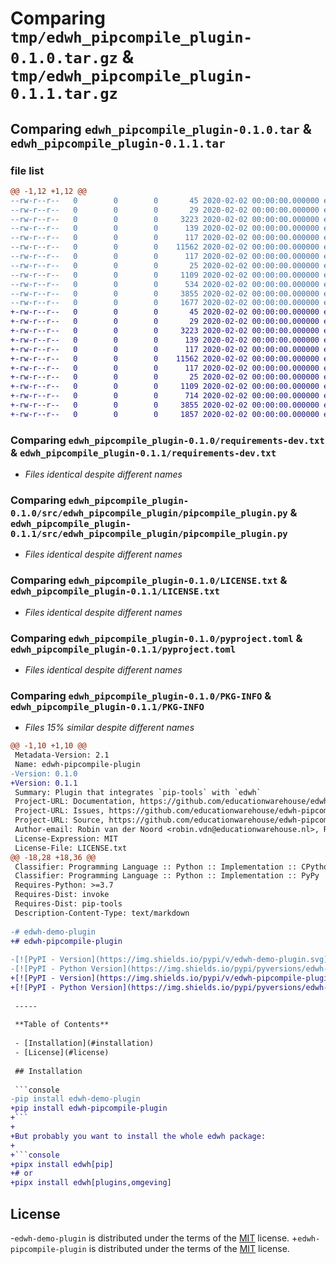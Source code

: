 # Comparing `tmp/edwh_pipcompile_plugin-0.1.0.tar.gz` & `tmp/edwh_pipcompile_plugin-0.1.1.tar.gz`

## Comparing `edwh_pipcompile_plugin-0.1.0.tar` & `edwh_pipcompile_plugin-0.1.1.tar`

### file list

```diff
@@ -1,12 +1,12 @@
--rw-r--r--   0        0        0       45 2020-02-02 00:00:00.000000 edwh_pipcompile_plugin-0.1.0/CHANGELOG.md
--rw-r--r--   0        0        0       29 2020-02-02 00:00:00.000000 edwh_pipcompile_plugin-0.1.0/requirements-dev.in
--rw-r--r--   0        0        0     3223 2020-02-02 00:00:00.000000 edwh_pipcompile_plugin-0.1.0/requirements-dev.txt
--rw-r--r--   0        0        0      139 2020-02-02 00:00:00.000000 edwh_pipcompile_plugin-0.1.0/src/edwh_pipcompile_plugin/__about__.py
--rw-r--r--   0        0        0      117 2020-02-02 00:00:00.000000 edwh_pipcompile_plugin-0.1.0/src/edwh_pipcompile_plugin/__init__.py
--rw-r--r--   0        0        0    11562 2020-02-02 00:00:00.000000 edwh_pipcompile_plugin-0.1.0/src/edwh_pipcompile_plugin/pipcompile_plugin.py
--rw-r--r--   0        0        0      117 2020-02-02 00:00:00.000000 edwh_pipcompile_plugin-0.1.0/tests/__init__.py
--rw-r--r--   0        0        0       25 2020-02-02 00:00:00.000000 edwh_pipcompile_plugin-0.1.0/.gitignore
--rw-r--r--   0        0        0     1109 2020-02-02 00:00:00.000000 edwh_pipcompile_plugin-0.1.0/LICENSE.txt
--rw-r--r--   0        0        0      534 2020-02-02 00:00:00.000000 edwh_pipcompile_plugin-0.1.0/README.md
--rw-r--r--   0        0        0     3855 2020-02-02 00:00:00.000000 edwh_pipcompile_plugin-0.1.0/pyproject.toml
--rw-r--r--   0        0        0     1677 2020-02-02 00:00:00.000000 edwh_pipcompile_plugin-0.1.0/PKG-INFO
+-rw-r--r--   0        0        0       45 2020-02-02 00:00:00.000000 edwh_pipcompile_plugin-0.1.1/CHANGELOG.md
+-rw-r--r--   0        0        0       29 2020-02-02 00:00:00.000000 edwh_pipcompile_plugin-0.1.1/requirements-dev.in
+-rw-r--r--   0        0        0     3223 2020-02-02 00:00:00.000000 edwh_pipcompile_plugin-0.1.1/requirements-dev.txt
+-rw-r--r--   0        0        0      139 2020-02-02 00:00:00.000000 edwh_pipcompile_plugin-0.1.1/src/edwh_pipcompile_plugin/__about__.py
+-rw-r--r--   0        0        0      117 2020-02-02 00:00:00.000000 edwh_pipcompile_plugin-0.1.1/src/edwh_pipcompile_plugin/__init__.py
+-rw-r--r--   0        0        0    11562 2020-02-02 00:00:00.000000 edwh_pipcompile_plugin-0.1.1/src/edwh_pipcompile_plugin/pipcompile_plugin.py
+-rw-r--r--   0        0        0      117 2020-02-02 00:00:00.000000 edwh_pipcompile_plugin-0.1.1/tests/__init__.py
+-rw-r--r--   0        0        0       25 2020-02-02 00:00:00.000000 edwh_pipcompile_plugin-0.1.1/.gitignore
+-rw-r--r--   0        0        0     1109 2020-02-02 00:00:00.000000 edwh_pipcompile_plugin-0.1.1/LICENSE.txt
+-rw-r--r--   0        0        0      714 2020-02-02 00:00:00.000000 edwh_pipcompile_plugin-0.1.1/README.md
+-rw-r--r--   0        0        0     3855 2020-02-02 00:00:00.000000 edwh_pipcompile_plugin-0.1.1/pyproject.toml
+-rw-r--r--   0        0        0     1857 2020-02-02 00:00:00.000000 edwh_pipcompile_plugin-0.1.1/PKG-INFO
```

### Comparing `edwh_pipcompile_plugin-0.1.0/requirements-dev.txt` & `edwh_pipcompile_plugin-0.1.1/requirements-dev.txt`

 * *Files identical despite different names*

### Comparing `edwh_pipcompile_plugin-0.1.0/src/edwh_pipcompile_plugin/pipcompile_plugin.py` & `edwh_pipcompile_plugin-0.1.1/src/edwh_pipcompile_plugin/pipcompile_plugin.py`

 * *Files identical despite different names*

### Comparing `edwh_pipcompile_plugin-0.1.0/LICENSE.txt` & `edwh_pipcompile_plugin-0.1.1/LICENSE.txt`

 * *Files identical despite different names*

### Comparing `edwh_pipcompile_plugin-0.1.0/pyproject.toml` & `edwh_pipcompile_plugin-0.1.1/pyproject.toml`

 * *Files identical despite different names*

### Comparing `edwh_pipcompile_plugin-0.1.0/PKG-INFO` & `edwh_pipcompile_plugin-0.1.1/PKG-INFO`

 * *Files 15% similar despite different names*

```diff
@@ -1,10 +1,10 @@
 Metadata-Version: 2.1
 Name: edwh-pipcompile-plugin
-Version: 0.1.0
+Version: 0.1.1
 Summary: Plugin that integrates `pip-tools` with `edwh`
 Project-URL: Documentation, https://github.com/educationwarehouse/edwh-pipcompile-plugin#readme
 Project-URL: Issues, https://github.com/educationwarehouse/edwh-pipcompile-plugin/issues
 Project-URL: Source, https://github.com/educationwarehouse/edwh-pipcompile-plugin
 Author-email: Robin van der Noord <robin.vdn@educationwarehouse.nl>, Remco Boerma <remco.b@educationwarehouse.nl>
 License-Expression: MIT
 License-File: LICENSE.txt
@@ -18,28 +18,36 @@
 Classifier: Programming Language :: Python :: Implementation :: CPython
 Classifier: Programming Language :: Python :: Implementation :: PyPy
 Requires-Python: >=3.7
 Requires-Dist: invoke
 Requires-Dist: pip-tools
 Description-Content-Type: text/markdown
 
-# edwh-demo-plugin
+# edwh-pipcompile-plugin
 
-[![PyPI - Version](https://img.shields.io/pypi/v/edwh-demo-plugin.svg)](https://pypi.org/project/edwh-demo-plugin)
-[![PyPI - Python Version](https://img.shields.io/pypi/pyversions/edwh-demo-plugin.svg)](https://pypi.org/project/edwh-demo-plugin)
+[![PyPI - Version](https://img.shields.io/pypi/v/edwh-pipcompile-plugin.svg)](https://pypi.org/project/edwh-pipcompile-plugin)
+[![PyPI - Python Version](https://img.shields.io/pypi/pyversions/edwh-pipcompile-plugin.svg)](https://pypi.org/project/edwh-pipcompile-plugin)
 
 -----
 
 **Table of Contents**
 
 - [Installation](#installation)
 - [License](#license)
 
 ## Installation
 
 ```console
-pip install edwh-demo-plugin
+pip install edwh-pipcompile-plugin
+```
+
+But probably you want to install the whole edwh package:
+
+```console
+pipx install edwh[pip]
+# or
+pipx install edwh[plugins,omgeving]
 ```
 
 ## License
 
-`edwh-demo-plugin` is distributed under the terms of the [MIT](https://spdx.org/licenses/MIT.html) license.
+`edwh-pipcompile-plugin` is distributed under the terms of the [MIT](https://spdx.org/licenses/MIT.html) license.
```

